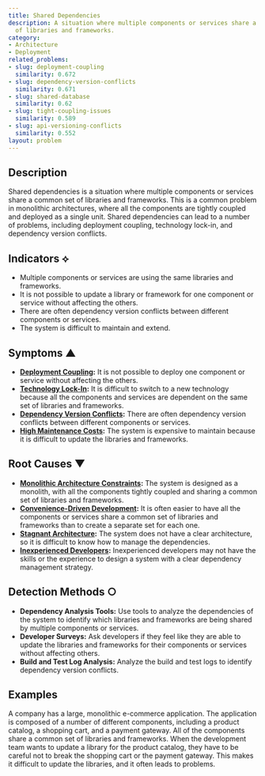 ```yaml
---
title: Shared Dependencies
description: A situation where multiple components or services share a common set
  of libraries and frameworks.
category:
- Architecture
- Deployment
related_problems:
- slug: deployment-coupling
  similarity: 0.672
- slug: dependency-version-conflicts
  similarity: 0.671
- slug: shared-database
  similarity: 0.62
- slug: tight-coupling-issues
  similarity: 0.589
- slug: api-versioning-conflicts
  similarity: 0.552
layout: problem
---
```


## Description
Shared dependencies is a situation where multiple components or services share a common set of libraries and frameworks. This is a common problem in monolithic architectures, where all the components are tightly coupled and deployed as a single unit. Shared dependencies can lead to a number of problems, including deployment coupling, technology lock-in, and dependency version conflicts.

## Indicators ⟡
- Multiple components or services are using the same libraries and frameworks.
- It is not possible to update a library or framework for one component or service without affecting the others.
- There are often dependency version conflicts between different components or services.
- The system is difficult to maintain and extend.

## Symptoms ▲
- **[Deployment Coupling](deployment-coupling.md):** It is not possible to deploy one component or service without affecting the others.
- **[Technology Lock-In](technology-lock-in.md):** It is difficult to switch to a new technology because all the components and services are dependent on the same set of libraries and frameworks.
- **[Dependency Version Conflicts](dependency-version-conflicts.md):** There are often dependency version conflicts between different components or services.
- **[High Maintenance Costs](high-maintenance-costs.md):** The system is expensive to maintain because it is difficult to update the libraries and frameworks.

## Root Causes ▼
- **[Monolithic Architecture Constraints](monolithic-architecture-constraints.md):** The system is designed as a monolith, with all the components tightly coupled and sharing a common set of libraries and frameworks.
- **[Convenience-Driven Development](convenience-driven-development.md):** It is often easier to have all the components or services share a common set of libraries and frameworks than to create a separate set for each one.
- **[Stagnant Architecture](stagnant-architecture.md):** The system does not have a clear architecture, so it is difficult to know how to manage the dependencies.
- **[Inexperienced Developers](inexperienced-developers.md):** Inexperienced developers may not have the skills or the experience to design a system with a clear dependency management strategy.

## Detection Methods ○
- **Dependency Analysis Tools:** Use tools to analyze the dependencies of the system to identify which libraries and frameworks are being shared by multiple components or services.
- **Developer Surveys:** Ask developers if they feel like they are able to update the libraries and frameworks for their components or services without affecting others.
- **Build and Test Log Analysis:** Analyze the build and test logs to identify dependency version conflicts.

## Examples
A company has a large, monolithic e-commerce application. The application is composed of a number of different components, including a product catalog, a shopping cart, and a payment gateway. All of the components share a common set of libraries and frameworks. When the development team wants to update a library for the product catalog, they have to be careful not to break the shopping cart or the payment gateway. This makes it difficult to update the libraries, and it often leads to problems.
